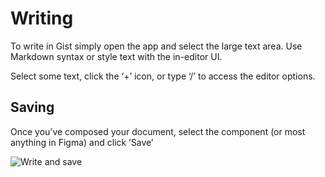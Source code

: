 # Writing

To write in Gist simply open the app and select the large text area. Use Markdown syntax or style text with the in-editor UI.


Select some text, click the ‘+’ icon, or type ‘/’ to access the editor options.


## Saving

Once you’ve composed your document, select the component (or most anything in Figma) and click ‘Save’

 ![Write and save](https://i.gyazo.com/cc19ee42e1becf0c55ce989db57cd954.gif)